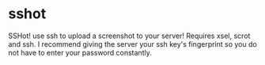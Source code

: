 # sshot
SSHot! use ssh to upload a screenshot to your server! 
Requires xsel, scrot and ssh. I recommend giving the server your ssh key's fingerprint so you do not have to enter your password constantly.
